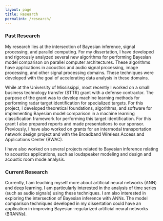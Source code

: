 ```yaml
---
layout: page
title: Research
permalink: /research/
---
```


### Past Research ###

My research lies at the intersection of Bayesian inference, signal processing, and parallel computing. For my dissertation, I have developed and rigorously analyzed several new algorithms for performing Bayesian model comparison on parallel computer architectures. These algorithms have applications in acoustics and audio signal processing, image processing, and other signal processing domains. These techniques were developed with the goal of accelerating data analysis in these domains.

While at the University of Mississippi, most recently I worked on a small business technology transfer (STTR) grant with a defense contractor. The purpose of the grant was to develop machine learning methods for performing radar target identification for specialized targets. For this project, I developed theoretical foundations, algorithms, and software for implementing Bayesian model comparison in a machine learning classification framework for performing this target identification. For this grant I also prepared reports and made presentations to our sponsor. Previously, I have also worked on grants for an intermodal transportation network design project and with the Broadband Wireless Access and Applications Center (BWAC).

I have also worked on several projects related to Bayesian inference relating to acoustics applications, such as loudspeaker modeling and design and acoustic room mode analysis.

### Current Research ###

Currently, I am teaching myself more about artificial neural networks (ANN) and deep learning. I am particularly interested in the analysis of time series (such as audio signals) using these techniques. I am also interested in exploring the intersection of Bayesian inference with ANNs. The model comparison techniques developed in my dissertation could have an application in improving Bayesian-regularized artificial neural networks (BRANNs).
